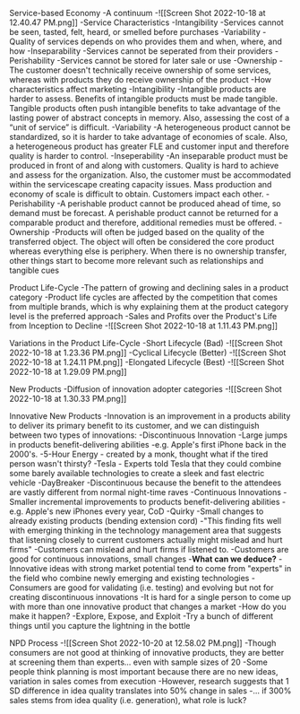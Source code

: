 Service-based Economy
	-A continuum
		-![[Screen Shot 2022-10-18 at 12.40.47 PM.png]]
	-Service Characteristics
		-Intangibility
			-Services cannot be seen, tasted, felt, heard, or smelled before purchases
		-Variability
			-Quality of services depends on who provides them and when, where, and how
		-Inseparability
			-Services cannot be seperated from their providers
		-Perishability
			-Services cannot be stored for later sale or use
		-Ownership
			-The customer doesn't technically receive ownership of some services, whereas with products they do receive ownership of the product
	-How characteristics affect marketing
		-Intangibility
			-Intangible products are harder to assess. Benefits of intangible products must be made tangible. Tangible products often push intangible benefits to take advantage of the lasting power of abstract concepts in memory. Also, assessing the cost of a “unit of service” is difficult.
		-Variability
			-A heterogeneous product cannot be standardized, so it is harder to take advantage of economies of scale. Also, a heterogeneous product has greater FLE and customer input and therefore quality is harder to control.
		-Inseperability
			-An inseparable product must be produced in front of and along with customers. Quality is hard to achieve and assess for the organization. Also, the customer must be accommodated within the servicescape creating capacity issues. Mass production and economy of scale is difficult to obtain. Customers impact each other.
		-Perishability
			-A perishable product cannot be produced ahead of time, so demand must be forecast. A perishable product cannot be returned for a comparable product and therefore, additional remedies must be offered.
		-Ownership
			-Products will often be judged based on the quality of the transferred object. The object will often be considered the core product whereas everything else is periphery. When there is no ownership transfer, other things start to become more relevant such as relationships and tangible cues

Product Life-Cycle
	-The pattern of growing and declining sales in a product category
	-Product life cycles are affected by the competition that comes from multiple brands, which is why explaining them at the product category level is the preferred approach
	-Sales and Profits over the Product's Life from Inception to Decline
		-![[Screen Shot 2022-10-18 at 1.11.43 PM.png]]

Variations in the Product Life-Cycle
	-Short Lifecycle (Bad)
		-![[Screen Shot 2022-10-18 at 1.23.36 PM.png]]
	-Cyclical Lifecycle (Better)
		-![[Screen Shot 2022-10-18 at 1.24.11 PM.png]]
	-Elongated Lifecycle (Best)
		-![[Screen Shot 2022-10-18 at 1.29.09 PM.png]]

New Products
	-Diffusion of innovation adopter categories
		-![[Screen Shot 2022-10-18 at 1.30.33 PM.png]]

Innovative New Products
	-Innovation is an improvement in a products ability to deliver its primary benefit to its customer, and we can distinguish between two types of innovations:
		-Discontinuous Innovation
			-Large jumps in products benefit-delivering abilities
			-e.g. Apple's first iPhone back in the 2000's.
				-5-Hour Energy - created by a monk, thought what if the tired person wasn't thirsty?
				-Tesla - Experts told Tesla that they could combine some barely available technologies to create a sleek and fast electric vehicle
				-DayBreaker
					-Discontinuous because the benefit to the attendees are vastly different from normal night-time raves
		-Continuous Innovations
			-Smaller incremental improvements to products benefit-delivering abilities
			-e.g. Apple's new iPhones every year, CoD
				-Quirky
					-Small changes to already existing products (bending extension cord)
	-"This finding fits well with emerging thinking in the technology management area that suggests that listening closely to current customers actually might mislead and hurt firms"
		-Customers can mislead and hurt firms if listened to.
		-Customers are good for continuous innovations, small changes
	-**What can we deduce?**
		-Innovative ideas with strong market potential tend to come from "experts" in the field who combine newly emerging and existing technologies
		-Consumers are good for validating (i.e. testing) and evolving but not for creating discontinuous innovations
		-It is hard for a single person to come up with more than one innovative product that changes a market
	-How do you make it happen?
		-Explore, Expose, and Exploit
		-Try a bunch of different things until you capture the lightning in the bottle

NPD Process
	-![[Screen Shot 2022-10-20 at 12.58.02 PM.png]]
	-Though consumers are not good at thinking of innovative products, they are better at screening them than experts... even with sample sizes of 20
	-Some people think planning is most important because there are no new ideas, variation in sales comes from execution
		-However, research suggests that 1 SD difference in idea quality translates into 50% change in sales
		-... if 300% sales stems from idea quality (i.e. generation), what role is luck?